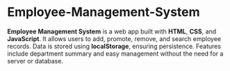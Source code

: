# Employee-Management-System
**Employee Management System** is a web app built with **HTML**, **CSS**, and **JavaScript**. It allows users to add, promote, remove, and search employee records. Data is stored using **localStorage**, ensuring persistence. Features include department summary and easy management without the need for a server or database.
